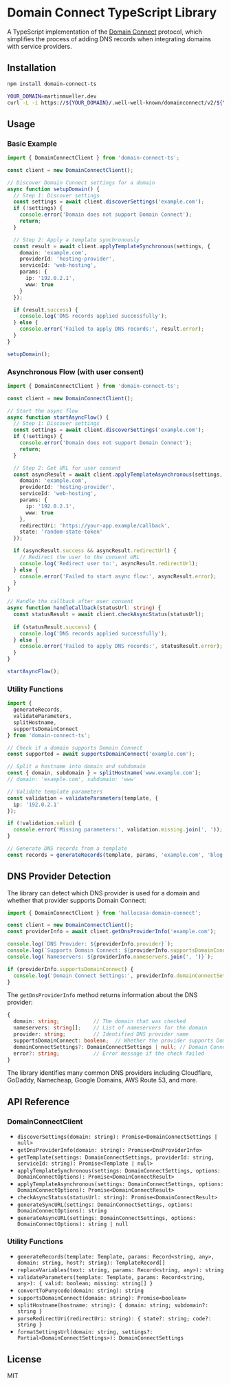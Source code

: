 # Domain Connect TypeScript Library

A TypeScript implementation of the [Domain Connect](https://www.domainconnect.org/) protocol, which simplifies the process of adding DNS records when integrating domains with service providers.

## Installation

```bash
npm install domain-connect-ts
```

```bash
YOUR_DOMAIN=martinmueller.dev
curl -L -i https://${YOUR_DOMAIN}/.well-well-known/domainconnect/v2/${YOUR_DOMAIN}/sync/add

```

## Usage

### Basic Example

```typescript
import { DomainConnectClient } from 'domain-connect-ts';

const client = new DomainConnectClient();

// Discover Domain Connect settings for a domain
async function setupDomain() {
  // Step 1: Discover settings
  const settings = await client.discoverSettings('example.com');
  if (!settings) {
    console.error('Domain does not support Domain Connect');
    return;
  }

  // Step 2: Apply a template synchronously
  const result = await client.applyTemplateSynchronous(settings, {
    domain: 'example.com',
    providerId: 'hosting-provider',
    serviceId: 'web-hosting',
    params: {
      ip: '192.0.2.1',
      www: true
    }
  });

  if (result.success) {
    console.log('DNS records applied successfully');
  } else {
    console.error('Failed to apply DNS records:', result.error);
  }
}

setupDomain();
```

### Asynchronous Flow (with user consent)

```typescript
import { DomainConnectClient } from 'domain-connect-ts';

const client = new DomainConnectClient();

// Start the async flow
async function startAsyncFlow() {
  // Step 1: Discover settings
  const settings = await client.discoverSettings('example.com');
  if (!settings) {
    console.error('Domain does not support Domain Connect');
    return;
  }

  // Step 2: Get URL for user consent
  const asyncResult = await client.applyTemplateAsynchronous(settings, {
    domain: 'example.com',
    providerId: 'hosting-provider',
    serviceId: 'web-hosting',
    params: {
      ip: '192.0.2.1',
      www: true
    },
    redirectUri: 'https://your-app.example/callback',
    state: 'random-state-token'
  });

  if (asyncResult.success && asyncResult.redirectUrl) {
    // Redirect the user to the consent URL
    console.log('Redirect user to:', asyncResult.redirectUrl);
  } else {
    console.error('Failed to start async flow:', asyncResult.error);
  }
}

// Handle the callback after user consent
async function handleCallback(statusUrl: string) {
  const statusResult = await client.checkAsyncStatus(statusUrl);
  
  if (statusResult.success) {
    console.log('DNS records applied successfully');
  } else {
    console.error('Failed to apply DNS records:', statusResult.error);
  }
}

startAsyncFlow();
```

### Utility Functions

```typescript
import { 
  generateRecords, 
  validateParameters, 
  splitHostname,
  supportsDomainConnect
} from 'domain-connect-ts';

// Check if a domain supports Domain Connect
const supported = await supportsDomainConnect('example.com');

// Split a hostname into domain and subdomain
const { domain, subdomain } = splitHostname('www.example.com');
// domain: 'example.com', subdomain: 'www'

// Validate template parameters
const validation = validateParameters(template, {
  ip: '192.0.2.1'
});

if (!validation.valid) {
  console.error('Missing parameters:', validation.missing.join(', '));
}

// Generate DNS records from a template
const records = generateRecords(template, params, 'example.com', 'blog');
```

## DNS Provider Detection

The library can detect which DNS provider is used for a domain and whether that provider supports Domain Connect:

```typescript
import { DomainConnectClient } from 'hallocasa-domain-connect';

const client = new DomainConnectClient();
const providerInfo = await client.getDnsProviderInfo('example.com');

console.log(`DNS Provider: ${providerInfo.provider}`);
console.log(`Supports Domain Connect: ${providerInfo.supportsDomainConnect}`);
console.log(`Nameservers: ${providerInfo.nameservers.join(', ')}`);

if (providerInfo.supportsDomainConnect) {
  console.log('Domain Connect Settings:', providerInfo.domainConnectSettings);
}
```

The `getDnsProviderInfo` method returns information about the DNS provider:

```typescript
{
  domain: string;           // The domain that was checked
  nameservers: string[];    // List of nameservers for the domain
  provider: string;         // Identified DNS provider name
  supportsDomainConnect: boolean;  // Whether the provider supports Domain Connect
  domainConnectSettings?: DomainConnectSettings | null; // Domain Connect settings if supported
  error?: string;           // Error message if the check failed
}
```

The library identifies many common DNS providers including Cloudflare, GoDaddy, Namecheap, Google Domains, AWS Route 53, and more.

## API Reference

### DomainConnectClient

* `discoverSettings(domain: string): Promise<DomainConnectSettings | null>`
* `getDnsProviderInfo(domain: string): Promise<DnsProviderInfo>`
* `getTemplate(settings: DomainConnectSettings, providerId: string, serviceId: string): Promise<Template | null>`
* `applyTemplateSynchronous(settings: DomainConnectSettings, options: DomainConnectOptions): Promise<DomainConnectResult>`
* `applyTemplateAsynchronous(settings: DomainConnectSettings, options: DomainConnectOptions): Promise<DomainConnectResult>`
* `checkAsyncStatus(statusUrl: string): Promise<DomainConnectResult>`
* `generateSyncURL(settings: DomainConnectSettings, options: DomainConnectOptions): string`
* `generateAsyncURL(settings: DomainConnectSettings, options: DomainConnectOptions): string | null`

### Utility Functions

* `generateRecords(template: Template, params: Record<string, any>, domain: string, host?: string): TemplateRecord[]`
* `replaceVariables(text: string, params: Record<string, any>): string`
* `validateParameters(template: Template, params: Record<string, any>): { valid: boolean; missing: string[] }`
* `convertToPunycode(domain: string): string`
* `supportsDomainConnect(domain: string): Promise<boolean>`
* `splitHostname(hostname: string): { domain: string; subdomain?: string }`
* `parseRedirectUri(redirectUri: string): { state?: string; code?: string }`
* `formatSettingsUrl(domain: string, settings?: Partial<DomainConnectSettings>): DomainConnectSettings`

## License

MIT